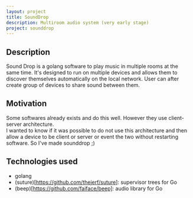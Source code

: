 ```yaml
---
layout: project
title: SoundDrop
description: Multiroom audio system (very early stage)
project: sounddrop
---
```

## Description
Sound Drop is a golang software to play music in multiple rooms at the same time. It's designed to run on multiple devices and allows them to discover themselves automatically on the local network. User can after create group of devices to share sound between them.

## Motivation
Some softwares already exists and do this well. However they use client-server architecture.  
I wanted to know if it was possible to do  not use this architecture and then allow a device to be client or server or event the two without restarting software. So I've made sounddrop ;)

## Technologies used
* golang
* (suture)[https://github.com/thejerf/suture]: supervisor trees for Go
* (beep)[https://github.com/faiface/beep]: audio library for Go
